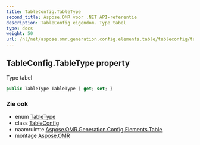 ```yaml
---
title: TableConfig.TableType
second_title: Aspose.OMR voor .NET API-referentie
description: TableConfig eigendom. Type tabel
type: docs
weight: 50
url: /nl/net/aspose.omr.generation.config.elements.table/tableconfig/tabletype/
---
```

## TableConfig.TableType property

Type tabel

```csharp
public TableType TableType { get; set; }
```

### Zie ook

* enum [TableType](../../../aspose.omr.generation.config.enums/tabletype/)
* class [TableConfig](../)
* naamruimte [Aspose.OMR.Generation.Config.Elements.Table](../../tableconfig/)
* montage [Aspose.OMR](../../../)


